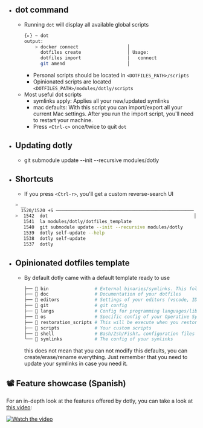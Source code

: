 - ## dot command
    - Running `dot` will display all available global scripts
        ```bash
        {▸} ~ dot
        output:
            > docker connect                  │                               │
              dotfiles create                 │ Usage:                        │
              dotfiles import                 │   connect                     │
              git amend                       │                               │
        ```
        - Personal scripts should be located in `<DOTFILES_PATH>/scripts`
        - Opinionated scripts are located `<DOTFILES_PATH>/modules/dotly/scripts`
    - Most useful dot scripts
        - symlinks apply: Applies all your new/updated symlinks
        - mac defaults: With this script you can import/export all your current Mac settings. After you run the import script, you'll need 
                        to restart your machine.
        - Press `<Ctrl-c>` once/twice to quit `dot`
- ## Updating dotly
   - git submodule update --init --recursive modules/dotly
- ## Shortcuts
   - If you press `<Ctrl-r>`, you'll get a custom reverse-search UI
   ```bash
   > __
     1520/1520 +S ───────────────────────────────────────────────────
   >  1542  dot                                                      │
      1541  la modules/dotly/dotfiles_template
      1540  git submodule update --init --recursive modules/dotly
      1539  dotly self-update --help
      1538  dotly self-update
      1537  dotly
   ```
- ## Opinionated dotfiles template
    - By default dotly came with a default template ready to use
      ```bash
      ├── 📁 bin                 # External binaries/symlinks. This folder has preference in your $PATH
      ├── 📁 doc                 # Documentation of your dotfiles
      ├── 📁 editors             # Settings of your editors (vscode, IDEA, …)
      ├── 📁 git                 # git config
      ├── 📁 langs               # Config for programming languages/libraries
      ├── 📁 os                  # Specific config of your Operative System or apps
      ├── 📁 restoration_scripts # This will be execute when you restore your dotfiles in another computer/installation
      ├── 📁 scripts             # Your custom scripts
      ├── 📁 shell               # Bash/Zsh/Fish?… configuration files
      └── 📁 symlinks            # The config of your symlinks
      ```
      this does not mean that you can not modify this defaults, you can create/erase/rename everything. Just remember that you need to 
      update your symlinks in case you need it.

## 📽️ Feature showcase (Spanish)

For an in-depth look at the features offered by dotly, you can take a look at [this video](https://www.youtube.com/watch?v=kCBvPb8qAAE):

[![Watch the video](https://img.youtube.com/vi/kCBvPb8qAAE/maxresdefault.jpg)](https://youtu.be/kCBvPb8qAAE)